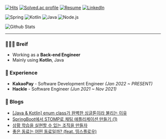 [![Hits](https://hits.seeyoufarm.com/api/count/incr/badge.svg?url=https%3A%2F%2Fgithub.com%2F960813)](https://hits.seeyoufarm.com)
[![Solved.ac profile](http://mazassumnida.wtf/api/mini/generate_badge?boj=ssun)](https://solved.ac/ssun)
[![Resume](https://img.shields.io/badge/Resume-Notion-orange?style=flat-square)](https://bit.ly/jinssssun-notion)
[![LinkedIn](https://img.shields.io/badge/-LinkedIn-0077b5?style=flat-square&logo=linkedin&logoColor=white&link=https://www.linkedin.com/in/taeyang-jin/)](https://www.linkedin.com/in/taeyang-jin/)

![Spring](https://img.shields.io/badge/-Spring-6DB33F?style=for-the-badge&logo=Spring&logoColor=fff)
![Kotlin](https://img.shields.io/badge/Kotlin-B75EA4?style=for-the-badge&logo=kotlin&logoColor=F6891F)
![Java](https://img.shields.io/badge/JAVA-007396?style=for-the-badge&logo=java&logoColor=fff)
![Node.js](https://img.shields.io/badge/-Node.js-339933?style=for-the-badge&logo=Node.js&logoColor=fff)

![Github Stats](https://github-readme-stats.vercel.app/api?username=960813&show_icons=true)

---

### 💁🏻‍♂️ Breif
- Working as a **Back-end Engineer**
- Mainly using **Kotlin**, Java

### 💼 Experience
- **KakaoPay** - Software Development Engineer *(Jan 2022 ~ PRESENT)*
- **Hackle** - Software Engineer *(Jun 2021 ~ Nov 2021)*

<!--
### :octocat: Contributions
- **-** 
  - (PR) -
-->

### 📄 Blogs
- [[Java & Kotlin] enum class가 완벽한 싱글톤이라 불리는 이유](https://dataportal.kr/54)
- [SpringBoot에서 STOMP로 채팅 애플리케이션 만들기 (1)](https://dataportal.kr/55)
- [상황 학습을 실현할 수 있는 조직을 만들자](https://dataportal.kr/31)
- [좋은 동료는 어떤 동료일까? (feat. 띵스플로우)](https://dataportal.kr/30)
